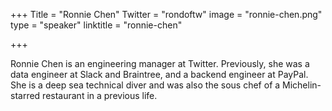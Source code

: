 +++
Title = "Ronnie Chen"
Twitter = "rondoftw"
image = "ronnie-chen.png"
type = "speaker"
linktitle = "ronnie-chen"

+++

Ronnie Chen is an engineering manager at Twitter. Previously, she was a data engineer at Slack and Braintree, and a backend engineer at PayPal. She is a deep sea technical diver and was also the sous chef of a Michelin-starred restaurant in a previous life.
